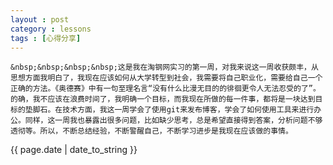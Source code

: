 ```yaml
---
layout : post
category : lessons
tags : [心得分享]
---
```

    &nbsp;&nbsp;&nbsp;&nbsp;这是我在淘钢网实习的第一周，对我来说这一周收获颇丰，从思想方面我明白了，我现在应该如何从大学转型到社会，我需要将自己职业化，需要给自己一个正确的方法。《奥德赛》中有一句至理名言“没有什么比漫无目的的徘徊更令人无法忍受的了”。的确，我不应该在浪费时间了，我明确一个目标，而我现在所做的每一件事，都将是一块达到目标的垫脚石。在技术方面，我这一周学会了使用git来发布博客，学会了如何使用工具来进行办公。同样，这一周我也暴露出很多问题，比如缺少思考，总是希望直接得到答案，分析问题不够透彻等。所以，不断总结经验，不断警醒自己，不断学习进步是我现在应该做的事情。     



<p>{{ page.date | date_to_string }}</p>
